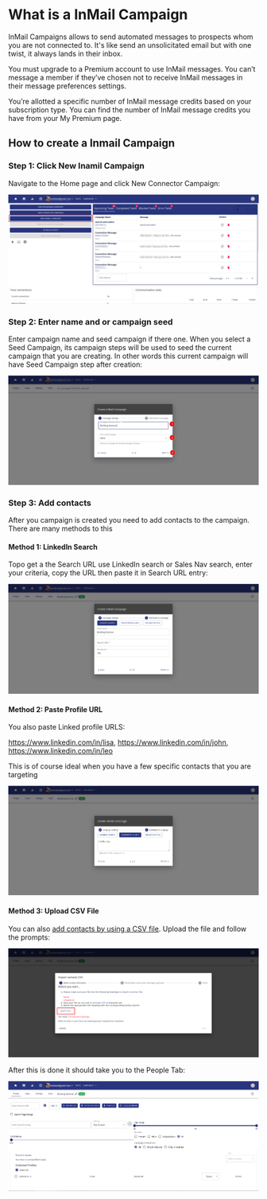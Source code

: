 # What is a InMail Campaign

InMail Campaigns allows to send automated messages to prospects whom you are not connected to. It's
like send an unsolicitated email but with one twist, it always lands in their inbox.

You must upgrade to a Premium account to use InMail messages. You can’t message a member if they’ve chosen not to receive InMail messages in their message preferences settings.

You’re allotted a specific number of InMail message credits based on your subscription type. You can find the number of InMail message credits you have from your My Premium page.


## How to create a Inmail Campaign

### Step 1: Click New Inamil Campaign
Navigate to the Home page and click New Connector Campaign:

![Create a connector campaign](/images/inmail_campaign_01.png)



### Step 2: Enter name and or campaign seed

Enter campaign name and seed campaign if there one. When you select a Seed Campaign, its campaign steps will be used to seed the current campaign that you are creating. In other words this current campaign will have Seed Campaign step after creation:

![Enter name and seed](/images/inmail_campaign_02.png)


### Step 3: Add contacts
After you campaign is created you need to add contacts to the campaign. There are many methods to this

#### Method 1: LinkedIn Search

Topo get a the Search URL use LinkedIn search or Sales Nav search, enter your criteria, copy the URL then paste it in Search URL entry:

![Add contacts by linkedin search](/images/inmail_campaign_03.png)

#### Method 2: Paste Profile URL

You also paste Linked profile URLS:

https://www.linkedin.com/in/lisa,
https://www.linkedin.com/in/john,
https://www.linkedin.com/in/leo

This is of course ideal when you have a few specific contacts that you are targeting

![Add contacts from urls](/images/inmail_campaign_03b.png)


#### Method 3: Upload CSV File

You can also [add contacts by using a CSV file](../../docs/integration/import_contacts). Upload the file and follow the prompts:

![Upload contacts from CSV](/images/inmail_campaign_03c.png)

After this is done it should take you to the People Tab:

![Upload contacts from CSV](/images/inmail_campaign_04.png)
